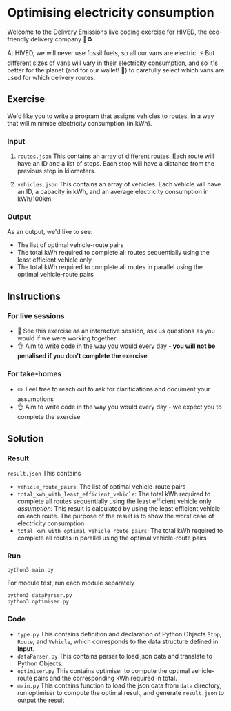 # Optimising electricity consumption

Welcome to the Delivery Emissions live coding exercise for HIVED, the eco-friendly delivery company :truck::recycle:

At HIVED, we will never use fossil fuels, so all our vans are electric. :zap:
But different sizes of vans will vary in their electricity consumption, and so it's better for the planet (and for our wallet! :money_with_wings:) to carefully select which vans are used for which delivery routes.

## Exercise

We'd like you to write a program that assigns vehicles to routes, in a way that will minimise electricity consumption (in kWh).

### Input

1. `routes.json` This contains an array of different routes. Each route will have an ID and a list of stops. Each stop will have a distance from the previous stop in kilometers.

2. `vehicles.json` This contains an array of vehicles. Each vehicle will have an ID, a capacity in kWh, and an average electricity consumption in kWh/100km.

### Output

As an output, we'd like to see:

- The list of optimal vehicle-route pairs
- The total kWh required to complete all routes sequentially using the least efficient vehicle only
- The total kWh required to complete all routes in parallel using the optimal vehicle-route pairs

## Instructions

### For live sessions

- :speech_balloon: See this exercise as an interactive session, ask us questions as you would if we were working together
- :ok_hand: Aim to write code in the way you would every day - **you will not be penalised if you don't complete the exercise**

### For take-homes

- :pencil2: Feel free to reach out to ask for clarifications and document your assumptions
- :ok_hand: Aim to write code in the way you would every day - we expect you to complete the exercise

## Solution

### Result

`result.json` This contains

- `vehicle_route_pairs`: The list of optimal vehicle-route pairs
- `total_kwh_with_least_efficient_vehicle`: The total kWh required to complete all routes sequentially using the least efficient vehicle only  
  _assumption:_ This result is calculated by using the least efficient vehicle on each route. The purpose of the result is to show the worst case of electricity consumption
- `total_kwh_with_optimal_vehicle_route_pairs`: The total kWh required to complete all routes in parallel using the optimal vehicle-route pairs

### Run

```
python3 main.py
```

For module test, run each module separately

```
python3 dataParser.py
python3 optimiser.py
```

### Code

- `type.py` This contains definition and declaration of Python Objects `Stop`, `Route`, and `Vehicle`, which corresponds to the data structure defined in **Input**.
- `dataParser.py` This contains parser to load json data and translate to Python Objects.
- `optimiser.py` This contains optimiser to compute the optimal vehicle-route pairs and the corresponding kWh required in total.
- `main.py` This contains function to load the json data from `data` directory, run optimiser to compute the optimal result, and generate `result.json` to output the result
